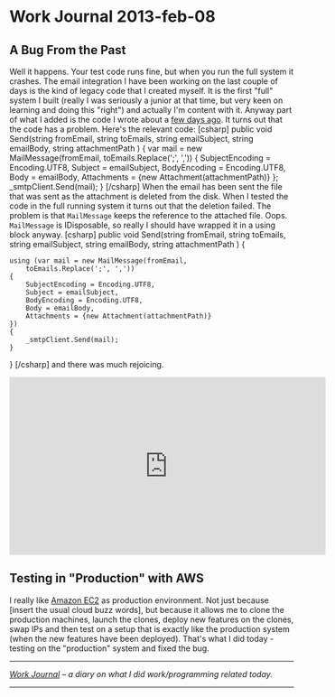 # Work Journal 2013-feb-08

<h2>A Bug From the Past</h2>
<p>
Well it happens. Your test code runs fine, but when you run the full system it crashes. The email integration I have been working on the last couple of days is the kind of legacy code that I created myself. It is the first "full" system I built (really I was seriously a junior at that time, but very keen on learning and doing this "right") and actually I'm content with it. Anyway part of what I added is the code I wrote about a <a href="/blog/work-journal-2013-feb-05/">few days ago</a>. It turns out that the code has a problem. Here's the relevant code: 
[csharp]
public void Send(string fromEmail, string toEmails,
	string emailSubject, string emailBody,
		string attachmentPath )
{
	var mail = new MailMessage(fromEmail,
		toEmails.Replace(';', ','))
	{
		SubjectEncoding = Encoding.UTF8,
		Subject = emailSubject,
		BodyEncoding = Encoding.UTF8,
		Body = emailBody,
		Attachments = {new Attachment(attachmentPath)}
	};
	_smtpClient.Send(mail);
}
[/csharp]
When the email has been sent the file that was sent as the attachment is deleted from the disk. When I tested the code in the full running system it turns out that the deletion failed. The problem is that <code>MailMessage</code> keeps the reference to the attached file. Oops. <code>MailMessage</code> is IDisposable, so really I should have wrapped it in a using block anyway. 
[csharp]
public void Send(string fromEmail, string toEmails, 
	string emailSubject, string emailBody, 
		string attachmentPath )
{

	using (var mail = new MailMessage(fromEmail, 
		toEmails.Replace(';', ','))
	{
		SubjectEncoding = Encoding.UTF8,
		Subject = emailSubject,
		BodyEncoding = Encoding.UTF8,
		Body = emailBody,
		Attachments = {new Attachment(attachmentPath)}
	})
	{
		_smtpClient.Send(mail);
	}
}
[/csharp]
and there was much rejoicing.
<iframe width="560" height="315" src="http://www.youtube.com/embed/enSYlCEz5VI" frameborder="0" allowfullscreen></iframe>
</p>

<h2>Testing in "Production" with AWS</h2>
<p>
I really like <a href="http://aws.amazon.com/ec2/">Amazon EC2</a> as production environment. Not just because [insert the usual cloud buzz words], but because it allows me to clone the production machines, launch the clones, deploy new features on the clones, swap IPs and then test on a setup that is exactly like the production system (when the new features have been deployed). That's what I did today - testing on the "production" system and fixed the bug.
</p>

<hr />

<em><a href="/blog/work-journal-what-workprogramming-related-did-i-learn-today/">Work Journal</a> – a diary on what I did work/programming related today.</em>

<hr />
